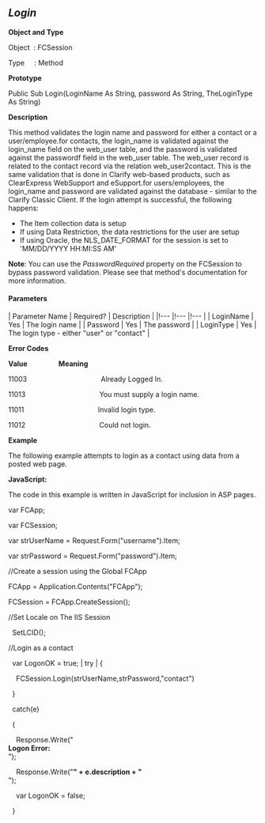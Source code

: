 _Login_
-------

**Object and Type**

Object  : FCSession

Type     : Method

**Prototype**

Public Sub Login(LoginName As String, password As String, TheLoginType As String)

**Description**

This method validates the login name and password for either a contact or a user/employee.for contacts, the login_name is validated against the login_name field on the web_user table, and the password is validated against the passwordf field in the web_user table. The web_user record is related to the contact record via the relation web_user2contact. This is the same validation that is done in Clarify web-based products, such as ClearExpress WebSupport and eSupport.for users/employees, the login_name and password are validated against the database - similar to the Clarify Classic Client. If the login attempt is successful, the following happens:

*  The Item collection data is setup
*  If using Data Restriction, the data restrictions for the user are setup
*  If using Oracle, the NLS_DATE_FORMAT for the session is set to 'MM/DD/YYYY HH:MI:SS AM'

**Note**: You can use the _PasswordRequired_ property on the FCSession to bypass password validation. Please see that method's documentation for more information.

#### Parameters

| Parameter Name | Required? | Description |
|!--- |!--- |!--- |
| LoginName | Yes | The login name |
| Password | Yes | The password |
| LoginType | Yes | The login type - either "user" or "contact" |

**Error Codes**

**Value**                **Meaning**

11003                                      Already Logged In.

11013                                      You must supply a login name.

11011                                      Invalid login type.

11012                                      Could not login.

**Example**

The following example attempts to login as a contact using data from a posted web page.

**JavaScript:**

The code in this example is written in JavaScript for inclusion in ASP pages.

var FCApp;

var FCSession;

var strUserName = Request.Form("username").Item;

var strPassword = Request.Form("password").Item;

//Create a session using the Global FCApp

 FCApp = Application.Contents("FCApp");

 FCSession = FCApp.CreateSession();

//Set Locale on The IIS Session

  SetLCID();

//Login as a contact

  var LogonOK = true; | try | {

    FCSession.Login(strUserName,strPassword,"contact")

  }

  catch(e)

  {

    Response.Write("<BR><B>Logon Error:</B><BR>");

    Response.Write("<B>" + e.description + "</B><BR>");

    var LogonOK = false;

  }